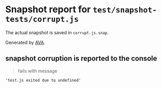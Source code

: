 # Snapshot report for `test/snapshot-tests/corrupt.js`

The actual snapshot is saved in `corrupt.js.snap`.

Generated by [AVA](https://avajs.dev).

## snapshot corruption is reported to the console

> fails with message

    'test.js exited due to undefined'
